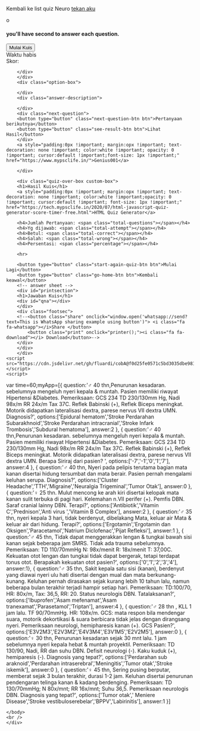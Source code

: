 Kembali ke list quiz Neuro [tekan aku](Neuro.md)
<div>
    <link rel="stylesheet" href="https://cdn.jsdelivr.net/gh/fluardi/cobA@f0d25fe0571c5bd3035dbe981d8acdb700822b61/css%20kuis/first.css">
      <meta name="viewport" content="width=device-width, initial-scale=1.0, maximum-scale=1.0, user-scalable=0">
    <head>o
    <link rel="stylesheet" href="https://cdn.jsdelivr.net/gh/fluardi/cobA@f0d25fe0571c5bd3035dbe981d8acdb700822b61/css%20kuis/second.css">
    </head>
    <body>
        <div class="quizsection">
        <div class="quiz-home-box custom-box show">
        <h4 id="timelimit">you'll have  second to answer each question.</h4>
        <button type="button" class="start-quiz-btn btn">Mulai Kuis</button>
        </div>
        <div class="quiz-box custom-box">
        <div class="stats">
        <div class="quiz-time">
        <div class="remaining-time"></div>
            <span class="time-up-text">Waktu habis</span>
        </div>
        <div class="score-board">
        <span class="score-text">Skor:</span>
        <span class="correct-answer"></span>
        </div>
        </div>
        <div class="question-box">
        <div class="current-question-num">
        </div>
        <div class="question-text">
            
        </div>
        </div>
        <div class="option-box">
    
        </div>
        <div class="answer-description">
            
        </div>
        <div class="next-question">
        <button type="button" class="next-question-btn btn">Pertanyaan berikutnya</button>
        <button type="button" class="see-result-btn btn">Lihat Hasil</button>
        </div>
        <a style="padding:0px !important; margin:opx !important; text-decoration: none !important; color:white !important; opacity: 0 !important; cursor:default !important;font-size: 1px !important;" href="https://www.mypsclife.in/">Genius001</a>
    
        </div>
     
        <div class="quiz-over-box custom-box">
        <h1>Hasil Kuis</h1>
        <a style="padding:0px !important; margin:opx !important; text-decoration: none !important; color:white !important;opacity: 0 !important; cursor:default !important; font-size: 1px !important;" href="https://tech.mypsclife.in/2020/07/html-javascript-quiz-generator-score-timer-free.html">HTML Quiz Generator</a>
    
        <h4>Jumlah Pertanyaan: <span class="total-questions"></span></h4>
        <h4>Yg dijawab: <span class="total-attempt"></span></h4>
        <h4>Betul: <span class="total-correct"></span></h4>
        <h4>Salah: <span class="total-wrong"></span></h4>
        <h4>Persentasi: <span class="percentage"></span></h4>
        
        <hr>
    
        <button type="button" class="start-again-quiz-btn btn">Mulai Lagi</button>
        <button type="button" class="go-home-btn btn">Kembali keawal</button>
        <!-- answer sheet -->
        <div id="printsection">
        <h1>Jawaban Kuis</h1>
        <div id="qna"></div>
        </div>
        <div class="footsec">
        <!--<button class="share" onclick="window.open('whatsapp://send?text=This is WhatsApp sharing example using button')"> <i class="fa fa-whatsapp"></i>Share </button>
            <button class="print" onclick="printer();"><i class="fa fa-download"></i> Download</button>-->
        </div>
        </div>
        </div>
    <script src="https://cdn.jsdelivr.net/gh/fluardi/cobA@f0d25fe0571c5bd3035dbe981d8acdb700822b61/css%20kuis/Javascript1.js"></script>
    <script>
  var time=60;myApp=[{     question:'&male; 40 thn,Penurunan kesadaran. sebelumnya mengeluh nyeri kepala & muntah. Pasien memiliki riwayat Hipertensi &Diabetes. Pemeriksaan: GCS 234 TD 230/130mm Hg, Nadi 98x/m RR 24x/m Tax 37C. Reflek Babinski (+), Reflek Biceps meningkat. Motorik didapatkan lateralisasi dextra, parese nervus VII dextra UMN. Diagnosis?',     options:['Epidural hematom','Stroke Perdarahan Subarakhnoid','Stroke Perdarahan intracranial','Stroke Infark Trombosis','Subdural hematoma'],     answer:2 },
  {     question:'&male; 40 thn,Penurunan kesadaran. sebelumnya mengeluh nyeri kepala & muntah. Pasien memiliki riwayat Hipertensi &Diabetes. Pemeriksaan: GCS 234 TD 230/130mm Hg, Nadi 98x/m RR 24x/m Tax 37C. Reflek Babinski (+), Reflek Biceps meningkat. Motorik didapatkan lateralisasi dextra, parese nervus VII dextra UMN. Berapa Siriraj dari pasien? ',     options:['-7','-1','0','1','7'],     answer:4 },
  {     question:'&male; 40 thn, Nyeri pada pelipis terutama bagian mata kanan disertai hidung tersumbat dan mata berair.  Pasien pernah mengalami keluhan serupa. Diagnosis?',     options:['Cluster Headache','TTH','Migraine','Neuralgia Trigeminal','Tumor Otak'],     answer:0 },
  {     question:'&female; 25 thn. Mulut mencong ke arah kiri disertai kelopak mata kanan sulit terbuka di pagi hari. Kelemahan n.VII perifer (+). Pemfis DBN. Saraf cranial lainny DBN. Terapi?',     options:['Antibiotik','Vitamin C','Prednison','Anti virus ','Vitamin B Complex'],     answer:2 },
  {     question:'&male; 35 thn, nyeri kepala 3 hari,  tidak berdenyut, dibelakang Mata, keluar air Mata & keluar air dari hidung. Terapi?',     options:['Ergotamin','Ergotamin dan Oksigen','Paracetamol','Natrium Diclofenac','Pijat Refleksi'],     answer:1 },
  {     question:'&male; 45 thn, Tidak dapat menggerakkan lengan & tungkai bawah sisi kanan sejak beberapa jam SMRS. Tidak ada trauma sebelumnya. Pemeriksaan: TD 110/70mmHg N: 98x/menit R: 18x/menit T: 37,00C. Kekuatan otot lengan dan tungkai tidak dapat bergerak, tetapi terdapat tonus otot. Berapakah kekuatan otot pasien?',     options:['0','1','2','3','4'],     answer:1},
  {     question:'&male; 35 thn, Sakit kepala satu sisi (kanan), berdenyut yang diawai nyeri ulu hati disertai dengan mual dan mata berkunang-kunang. Keluhan pernah dirasakan sejak kurang lebih 10 tahun lalu, namun beberapa bulan terakhir terjadi hampir setiap hari. Pemeriksaan: TD:100/70, HR: 80x/m, Tax: 36,5, RR: 20. Status neurologis  DBN. Tatalaksanan?',     options:['Ibuprofen','Asam mefenamat','Asam tranexamat','Parasetamol','Triptan'],     answer:4 },
  {     question:'&male; 28 thn , KLL 1 jam lalu. TF 90/70mmHg. HR: 108x/m. GCS: mata respon bila mendengar suara, motorik dekortikasi & suara berbicara tidak jelas dengan dirangsang nyeri. Pemeriksaan neurologi, hemipharesis kanan (+). GCS  Pasien?',     options:['E3V2M3','E2V3M2','E4V3M4','E3V1M5','E2V2M5'],     answer:0 },
  {     question:'&female; 30 thn, Penurunan kesadaran sejak 30 mnt lalu. 1 jam sebelumnya nyeri kepala hebat & muntah proyektil. Pemeriksaan: TD 130/90, Nadi, RR dan suhu DBN. Defisit neurologi (-). Kaku kuduk (+), hemiparesis (-). Diagnosis yang tepat?',     options:['Perdarahan sub araknoid','Perdarahan intraserebral','Meningitis','Tumor otak','Stroke iskemik'],     answer:0 },
  {     question:'&female; 45 thn, Sering pusing berputar, memberat sejak 3 bulan terakhir, durasi 1-2 jam. Keluhan disertai penurunan pendengaran telinga kanan & kadang berdenging. Pemeriksaan: TD 130/70mmHg; N 80x/mnt; RR 16x/mnt; Suhu 36,5. Pemeriksaan neurologis DBN. Diagnosis yang tepat?',     options:['Tumor otak',' Meniere Disease','Stroke vestibuloserebelar','BPPV','Labirinitis'],     answer:1 }]
    </script>
    <!--ini adalah script untuk navigasi-->
  <script>
  var timeLimit =time;
   document.getElementById('timelimit').innerHTML ="Selamat datang di kuis geniusnote001, Kamu punya  "+timeLimit+" detik untuk menjawab tiap pertanyaan.";
  const section = document.getElementById('qna');
  
  const fragment = document.createDocumentFragment();
  
  myApp.forEach(question => {
    const paragraph = document.createElement('li');
    
    paragraph.innerHTML = `${question.question} - <span style='color: green;'>${question.options[question.answer]}</span>`;
    
    fragment.appendChild(paragraph);
  });
  
  section.appendChild(fragment);
  
  function load(){
      number++;
     questionText.innerHTML=myApp[questionIndex].question;
      creatOptions();
      scoreBoard();
      currentQuestionNum.innerHTML=number + " / " +myApp.length;
  }
  function creatOptions(){
      optionBox.innerHTML="";
      let animationDelay=0.2;
      for(let i=0; i<myApp[questionIndex].options.length; i++){
          const option=document.createElement("div");
                option.innerHTML=myApp[questionIndex].options[i];
                option.classList.add("option");
                option.id=i;
                option.style.animationDelay=animationDelay + "s";
                animationDelay=animationDelay+0.2;
                option.setAttribute("onclick","check(this)");
                optionBox.appendChild(option);
          
      }
  }
  
  function generateRandomQuestion(){
      const randomNumber=Math.floor(Math.random() * myApp.length);
     let hitDuplicate=0;
     if(myArray.length == 0){
          questionIndex=randomNumber;
      }
      else{
          for(let i=0; i<myArray.length; i++){
              if(randomNumber == myArray[i]){
                  //if duplicate found
                  hitDuplicate=1;
                  
              }
          }
          if(hitDuplicate == 1){
              generateRandomQuestion();
              return;
          }
          else{
              questionIndex=randomNumber;
          }
      }
      
      myArray.push(randomNumber);
      console.log(myArray)
      load();
  }
  
  function check(ele){
      const id=ele.id;
      if(id==myApp[questionIndex].answer){
         ele.classList.add("correct");
          score++;
          scoreBoard();
      }
      else{
          ele.classList.add("wrong");
          //show correct option when clicked answer is wrong
          for(let i=0; i<optionBox.children.length; i++){
              if(optionBox.children[i].id==myApp[questionIndex].answer){
                  optionBox.children[i].classList.add("show-correct");
              }
          }
      }
      attempt++;
      disableOptions()
      showAnswerDescription();
      showNextQuestionBtn();
      stopTimer();
      
      if(number == myApp.length){
          quizOver();
      }
  }
  function timeIsUp(){
      showTimeUpText();
      //when time is up Show Correct Answer
      for(let i=0; i<optionBox.children.length; i++){
              if(optionBox.children[i].id==myApp[questionIndex].answer){
                  optionBox.children[i].classList.add("show-correct");
                  
              }
          }
      disableOptions()
      showAnswerDescription();
      showNextQuestionBtn();
      if(number == myApp.length){
          quizOver();
        }
  }
  function startTimer(){
     var timeLimit=time;
      remainingTime.innerHTML=timeLimit;
      remainingTime.classList.remove("less-time");
      interval=setInterval(()=>{
        timeLimit--;
          if(timeLimit < 10){
              timeLimit="0"+timeLimit;
              
              }
              if(timeLimit < 6){
                  remainingTime.classList.add("less-time");
              }
              remainingTime.innerHTML=timeLimit;
              if(timeLimit == 0){
              clearInterval(interval);
              timeIsUp();
      }
      },1000)
  }
  function stopTimer(){
      clearInterval(interval);
  }
  function disableOptions(){
      for(let i=0; i<optionBox.children.length; i++){
          optionBox.children[i].classList.add("already-answered")
      }
  }
  function showAnswerDescription(){
      if(typeof myApp[questionIndex].description !== 'undefined'){
          answerDescription.classList.add("show");
          answerDescription.innerHTML=myApp[questionIndex].description;
      }
      
  }
  function hideAnswerDescription(){
      answerDescription.classList.remove("show");
      answerDescription.innerHTML="";
  }
  
  function showNextQuestionBtn(){
      nextQuestionBtn.classList.add("show");
  }
  function hideNextQuestionBtn(){
      nextQuestionBtn.classList.remove("show");
  }
  function showTimeUpText(){
      timeUpText.classList.add("show");
  }
  function hideTimeUpText(){
      timeUpText.classList.remove("show");
      
  }
  function scoreBoard(){
      correctAnswers.innerHTML=score;
  }
  
  nextQuestionBtn.addEventListener("click",nextQuestion);
  
  function nextQuestion(){
     generateRandomQuestion();
      hideNextQuestionBtn();
      hideAnswerDescription();
      hideTimeUpText();
      startTimer();
  }
  function quizResult(){
      document.querySelector(".total-questions").innerHTML=myApp.length;
      document.querySelector(".total-attempt").innerHTML=attempt;
      document.querySelector(".total-correct").innerHTML=score;
      document.querySelector(".total-wrong").innerHTML=attempt-score;
      const percentage=(score/myApp.length)*100;
      document.querySelector(".percentage").innerHTML=percentage.toFixed(2) +"%";
  
  }
  function resetQuiz(){
    attempt=0;
    //questionIndex=0;
    score=0;
    number=0;
    myArray=[];
  }
  
  function quizOver(){
      nextQuestionBtn.classList.remove("show");
      seeResultBtn.classList.add("show");
  }
  seeResultBtn.addEventListener("click", ()=>{
      quizBox.classList.remove("show");
      seeResultBtn.classList.remove("show");
      quizOverBox.classList.add("show");
      quizResult();
       })
  
  startAgainQuizBtn.addEventListener("click", ()=>{
      quizBox.classList.add("show");
      quizOverBox.classList.remove("show");
      resetQuiz();
      nextQuestion();
      })
  
  goHomeBtn.addEventListener("click", ()=>{
      quizOverBox.classList.remove("show");
      quizHomeBox.classList.add("show")
      resetQuiz();
  })
  
  startQuizBtn.addEventListener("click", ()=>{
      quizHomeBox.classList.remove("show");
      quizBox.classList.add("show");
      nextQuestion();
  })
    </script>
    </body>
    <br />
    </div>
